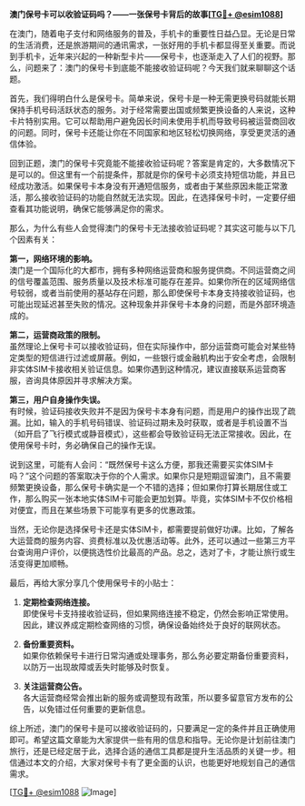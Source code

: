 **澳门保号卡可以收验证码吗？——一张保号卡背后的故事[[TG💪+ @esim1088](https://t.me/s/esim1088)]**

在澳门，随着电子支付和网络服务的普及，手机卡的重要性日益凸显。无论是日常的生活消费，还是旅游期间的通讯需求，一张好用的手机卡都显得至关重要。而说到手机卡，近年来兴起的一种新型卡片——保号卡，也逐渐走入了人们的视野。那么，问题来了：澳门的保号卡到底能不能接收验证码呢？今天我们就来聊聊这个话题。

首先，我们得明白什么是保号卡。简单来说，保号卡是一种无需更换号码就能长期保持手机号码活跃状态的服务。对于经常需要出国或频繁更换设备的人来说，这种卡片特别实用。它可以帮助用户避免因长时间未使用手机而导致号码被运营商回收的问题。同时，保号卡还能让你在不同国家和地区轻松切换网络，享受更灵活的通信体验。

回到正题，澳门的保号卡究竟能不能接收验证码呢？答案是肯定的，大多数情况下是可以的。但这里有一个前提条件，那就是你的保号卡必须支持短信功能，并且已经成功激活。如果保号卡本身没有开通短信服务，或者由于某些原因未能正常激活，那么接收验证码的功能自然就无法实现。因此，在选择保号卡时，一定要仔细查看其功能说明，确保它能够满足你的需求。

那么，为什么有些人会觉得澳门的保号卡无法接收验证码呢？其实这可能与以下几个因素有关：

**第一，网络环境的影响。**  
澳门是一个国际化的大都市，拥有多种网络运营商和服务提供商。不同运营商之间的信号覆盖范围、服务质量以及技术标准可能存在差异。如果你所在的区域网络信号较弱，或者当前使用的基站存在问题，那么即使保号卡本身支持接收验证码，也可能出现延迟甚至失败的情况。这种现象并非保号卡本身的问题，而是外部环境造成的。

**第二，运营商政策的限制。**  
虽然理论上保号卡可以接收验证码，但在实际操作中，部分运营商可能会对某些特定类型的短信进行过滤或屏蔽。例如，一些银行或金融机构出于安全考虑，会限制非实体SIM卡接收相关验证信息。如果你遇到这种情况，建议直接联系运营商客服，咨询具体原因并寻求解决方案。

**第三，用户自身操作失误。**  
有时候，验证码接收失败并不是因为保号卡本身有问题，而是用户的操作出现了疏漏。比如，输入的手机号码错误、验证码过期未及时获取，或者是手机设置不当（如开启了飞行模式或静音模式），这些都会导致验证码无法正常接收。因此，在使用保号卡时，务必确保自己的操作无误。

说到这里，可能有人会问：“既然保号卡这么方便，那我还需要买实体SIM卡吗？”这个问题的答案取决于你的个人需求。如果你只是短期逗留澳门，且不需要频繁更换设备，那么保号卡确实是一个不错的选择；但如果你打算长期居住或工作，那么购买一张本地实体SIM卡可能会更加划算。毕竟，实体SIM卡不仅价格相对便宜，而且在某些场景下可能享有更多的优惠政策。

当然，无论你是选择保号卡还是实体SIM卡，都需要提前做好功课。比如，了解各大运营商的服务内容、资费标准以及优惠活动等。此外，还可以通过一些第三方平台查询用户评价，以便挑选性价比最高的产品。总之，选对了卡，才能让旅行或生活变得更加顺畅。

最后，再给大家分享几个使用保号卡的小贴士：

1. **定期检查网络连接。**  
   即使保号卡支持接收验证码，但如果网络连接不稳定，仍然会影响正常使用。因此，建议养成定期检查网络的习惯，确保设备始终处于良好的联网状态。

2. **备份重要资料。**  
   如果你依赖保号卡进行日常沟通或处理事务，那么务必要定期备份重要资料，以防万一出现故障或丢失时能够及时恢复。

3. **关注运营商公告。**  
   各大运营商经常会推出新的服务或调整现有政策，所以要多留意官方发布的公告，以免错过任何重要的更新信息。

综上所述，澳门的保号卡是可以接收验证码的，只要满足一定的条件并且正确使用即可。希望这篇文章能为大家提供一些有用的信息和指导。无论你是计划前往澳门旅行，还是已经定居于此，选择合适的通信工具都是提升生活品质的关键一步。相信通过本文的介绍，大家对保号卡有了更全面的认识，也能更好地规划自己的通信需求。

[[TG💪+ @esim1088](https://t.me/s/esim1088) ![Image](https://i.postimg.cc/4NQfJmqS/Snipaste-2025-05-13-00-14-12.png)]